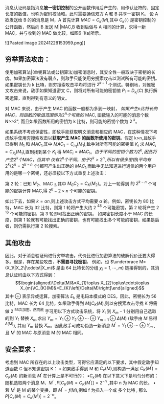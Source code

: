 消息认证码是指消息**被一密钥控制**的公开函数作用后产生的、用作认证符的、固定长度的数值，也称为密码校验和。此时需要通信双方 A 和 B 共享一密钥 K。
设 A 欲发送给 B 的的消息是 M，A 首先计算 $MAC=C_{\kappa}(M)$,其中 $C_{\kappa}(\cdot)$ 是密钥控制的公开函数，然后向 B 发送 M||MAC,B 收到后做与 A 相同的计算，求得一新 MAC，并与收到的 MAC 做比较，如图6-1(a)所示。

![[Pasted image 20241228153959.png]]

## 穷举算法攻击：
使用加密算法|(单钥算法或公钥算法)加密消息时，其安全性一般取决于密钥的长度。如果加密算法没有弱点，则敌手只能使用穷搜索攻击以测试所有可能的密钥。如果密钥长为 k 比特，则穷搜索攻击平均将进行 $2^{k-1}$ 个测试。特别地，对惟密文攻击来说，敌手如果知道密文 C，则将对所有可能的密钥值 $P_i=D_{\kappa_{i}}(C)$ 执行解密运算，直到得到有意义的明文。

对 MAC 来说，由于产生 MAC 的函数一般都为多到一映射， $如果产生n比特长的MAC，则函数的取值范围即为2^{n}个可能的$ MAC, 函数输入的可能的消息个数 N>>2", 而且如果函数所用的密钥为 k 比特，则可能的密钥个数为 2 $^k$。

如果系统不考虑保密性，即敌手能获取明文消息和相应的 MAC，在这种情况下考虑敌手使用穷搜索攻击以**获取产生 MAC 的函数所使用的密钥**。假定 k>n,且敌手已得到 $M_1$ 和 $MAC_1$,其中 $MAC_1=C_{n_1}(M_1)$,敌手对所有可能的密钥值 $K_i$ 求 $MAC_i=C_{K_i}(M_1)$,直到找到某个 $K_i$ 得 $MAC_i=MAC_1$。$由于不同的密钥个数为2^k,因此将产生2^k个MAC，但其中$ $仅有2^n个不同，由于2^k>2^n,所以有很多密钥(平均有$ $2^{k}/2^{n}=2^{k-n}$ 个)都可产生出正确的 $MAC_1$,而敌手无法知道进行通信的两个用户用的是哪一个密钥，还必须按以下方式重复上述攻击：

第 2 轮：已知 $M_2$、MAC $_2$,其中 $M_{0}C_{2}=C_{K}(M_{2})$。对上一轮得到 $\text{的 2}^{k-n}$ 个可能的密钥计算 MAC,得 $2^k-2\times n$ 个可能的密钥。

如此下去，如果 $k=\alpha n$,则上述攻击方式平均需要 $\alpha$ 轮。例如，密钥长为 80 比特，MAC 长为 32 比特，则第 1 轮将产生大约 2 $^{48}$ 个可能密钥，第 2 轮将产生 2 $^{16}$ 个可能的密钥，第 3 轮即可找出正确的密钥。
如果密钥长度小于 MAC 的长度，则第 1 轮就有可能找出正确的密钥，也有可能找出多个可能的密钥，如果是后者，则仍需执行第 2 轮搜索。

## 其他攻击
因此，对于消息验证码进行穷举攻击，代价比进行加密算法的破解代价还要大得多。但是，存在某些攻击，**不需要寻找密钥**。
例如，设 $\underbrace M=(X_1\|X_2\|\cdots\|X_m)$ 是由 64 比特长的分组 $\chi_i=1,\cdots,m)$
链接得到的，其消息认证码由以下方式得到：
$$\begin{aligned}\Delta(M)&=X_{1}\oplus X_{2}\oplus\cdots\oplus X_{m}\\C_{K}(M)&=E_{K}\left[\Delta(M)\right]\end{aligned}$$
其中 $\oplus$ 表示异或运算，加密算法 $E_{k}$ 是电码本模式的 DES。因此，密钥长为 56 比特，MAC 长为 64 比特，如果敌手得到 $M\|C_K(M)$,则以穷搜索攻击寻找 K 将需做 2 $^\text{56次加密。然而敌}$ 手可用以下方式攻击系统，将 $X_{\mathrm{l}}$ 到 $X_m-1$ 分别用自己选取的到 $Y_1$ 替换 $X_m$,求出 $Y_m=Y_1\oplus Y_2\oplus\cdots\oplus Y_{m-1}\oplus\Delta(M)$ (敌手由 $M$ 易得 $^{\Delta(M)}$), 并用 $Y_m$ 替换 $X_m$。因此敌手可成功伪造一新消息 $M^{\prime}=Y_{1}\oplus\cdots\oplus Y_{m}$ ,且 $M^{\prime}$ 的 MAC 与原消息 M 的 MAC 相同。

## 安全要求：
考虑到 MAC 所存在的以上攻击类型，可得它应满足的以下要求，其中假定敌手知道函数 C 但不知道密钥 K：
$\bullet$ 如果敌手得到 M 和 $C_\kappa(M)$,则构造一满足 $C_K(M^{\prime})=C_K(M)$
的新消息 $M^{\prime}$ 在计算上是不可行的；
$\bullet C_\kappa(M)$ 在以下意义下是均匀分布的：随机选取两个消息 M$、 M^{\prime }$ $, P[ C_{K}( M) = C_{K}( M^{\prime }) ] = 2^{- n}$ ,其中 n 为 MAC 的长。
$\bullet$ 若 $M^\prime$ 是 M 的某个变换，即 $M^\prime=f(M)$,例如 f 为插入一个或
多个比特 , 那么 $P[ C_{\kappa }( M) = C_{\kappa }( M^{\prime }) ] = 2^{- n}$。


